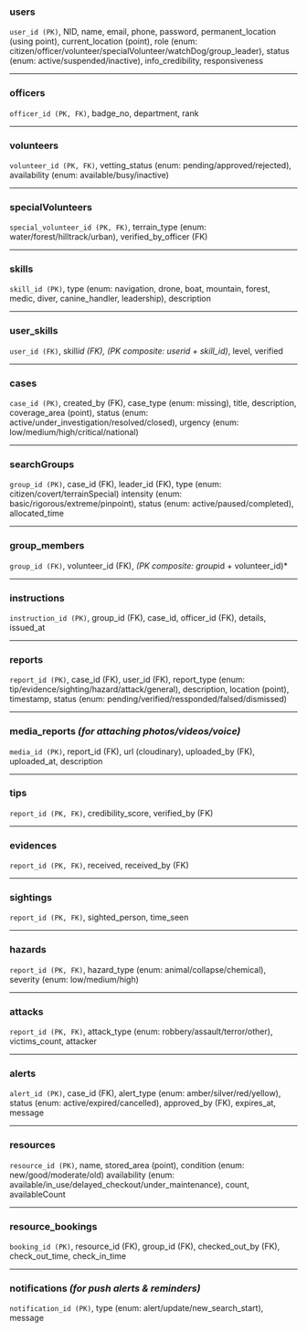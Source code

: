 ### **users**

`user_id (PK)`, NID, name, email, phone, password, permanent_location (using point), current_location (point), role (enum: citizen/officer/volunteer/specialVolunteer/watchDog/group_leader), status (enum: active/suspended/inactive), info_credibility, responsiveness

---

### **officers**

`officer_id (PK, FK)`, badge_no, department, rank

---

### **volunteers**

`volunteer_id (PK, FK)`, vetting_status (enum: pending/approved/rejected), availability (enum: available/busy/inactive)

---

### **specialVolunteers**

`special_volunteer_id (PK, FK)`, terrain_type (enum: water/forest/hilltrack/urban), verified_by_officer (FK)

---

### **skills**

`skill_id (PK)`, type (enum: navigation, drone, boat, mountain, forest, medic, diver, canine_handler, leadership), description

---

### **user_skills**

`user_id (FK)`, skill*id (FK), *(PK composite: user*id + skill_id)*, level, verified

---

### **cases**

`case_id (PK)`, created_by (FK), case_type (enum: missing), title, description, coverage_area (point), status (enum: active/under_investigation/resolved/closed), urgency (enum: low/medium/high/critical/national)

---

### **searchGroups**

`group_id (PK)`, case_id (FK), leader_id (FK), type (enum: citizen/covert/terrainSpecial) intensity (enum: basic/rigorous/extreme/pinpoint), status (enum: active/paused/completed), allocated_time

---

### **group_members**

`group_id (FK)`, volunteer_id (FK), *(PK composite: group*id + volunteer_id)*

---

### **instructions**

`instruction_id (PK)`, group_id (FK), case_id, officer_id (FK), details, issued_at

---

### **reports**

`report_id (PK)`, case_id (FK), user_id (FK), report_type (enum: tip/evidence/sighting/hazard/attack/general), description, location (point), timestamp, status (enum: pending/verified/ressponded/falsed/dismissed)

---

### **media_reports** _(for attaching photos/videos/voice)_

`media_id (PK)`, report_id (FK), url (cloudinary), uploaded_by (FK), uploaded_at, description

---

### **tips**

`report_id (PK, FK)`, credibility_score, verified_by (FK)

---

### **evidences**

`report_id (PK, FK)`, received, received_by (FK)

---

### **sightings**

`report_id (PK, FK)`, sighted_person, time_seen

---

### **hazards**

`report_id (PK, FK)`, hazard_type (enum: animal/collapse/chemical), severity (enum: low/medium/high)

---

### **attacks**

`report_id (PK, FK)`, attack_type (enum: robbery/assault/terror/other), victims_count, attacker

---

### **alerts**

`alert_id (PK)`, case_id (FK), alert_type (enum: amber/silver/red/yellow), status (enum: active/expired/cancelled), approved_by (FK), expires_at, message

---

### **resources**

`resource_id (PK)`, name, stored_area (point), condition (enum: new/good/moderate/old) availability (enum: available/in_use/delayed_checkout/under_maintenance), count, availableCount

---

### **resource_bookings**

`booking_id (PK)`, resource_id (FK), group_id (FK), checked_out_by (FK), check_out_time, check_in_time

---

### **notifications** _(for push alerts & reminders)_

`notification_id (PK)`, type (enum: alert/update/new_search_start), message
